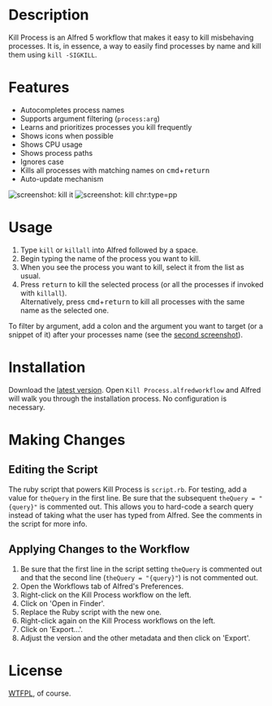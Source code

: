 # Description
Kill Process is an Alfred 5 workflow that makes it easy to kill misbehaving processes. It is, in essence, a way to easily find processes by name and kill them using `kill -SIGKILL`.

# Features
* Autocompletes process names
* Supports argument filtering (`process:arg`)
* Learns and prioritizes processes you kill frequently
* Shows icons when possible
* Shows CPU usage
* Shows process paths
* Ignores case
* Kills all processes with matching names on <kbd>cmd</kbd>+<kbd>return</kbd>
* Auto-update mechanism

![screenshot: `kill it`](screenshot1.png)
![screenshot: `kill chr:type=pp`](screenshot2.png)

# Usage
1. Type `kill` or `killall` into Alfred followed by a space.
2. Begin typing the name of the process you want to kill.
3. When you see the process you want to kill, select it from the list as usual.
4. Press <kbd>return</kbd> to kill the selected process (or all the processes if invoked with `killall`).  
Alternatively, press <kbd>cmd</kbd>+<kbd>return</kbd> to kill all processes with the same name as the selected one.

To filter by argument, add a colon and the argument you want to target (or a snippet of it) after your processes name (see the [second screenshot](screenshot2.png)).

# Installation
Download the [latest version](https://github.com/devnoname120/alfred-process-killer/releaes/latest). Open `Kill Process.alfredworkflow` and Alfred will walk you through the installation process. No configuration is necessary.

# Making Changes
## Editing the Script
The ruby script that powers Kill Process is `script.rb`. For testing, add a value for `theQuery` in the first line. Be sure that the subsequent `theQuery = "{query}"` is commented out. This allows you to hard-code a search query instead of taking what the user has typed from Alfred. See the comments in the script for more info.

## Applying Changes to the Workflow
1. Be sure that the first line in the script setting `theQuery` is commented out and that the second line (`theQuery = "{query}"`) is not commented out.
2. Open the Workflows tab of Alfred's Preferences.
3. Right-click on the Kill Process workflow on the left.
4. Click on 'Open in Finder'.
5. Replace the Ruby script with the new one.
6. Right-click again on the Kill Process workflows on the left.
7. Click on 'Export...'.
8. Adjust the version and the other metadata and then click on 'Export'.

# License
[WTFPL](http://www.wtfpl.net/about/), of course.
